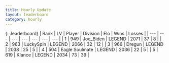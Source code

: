 ```yaml
---
title: Hourly Update
layout: leaderboard
category: hourly
---
```


{: .leaderboard}
| Rank | LV | Player | Division | Elo | Wins | Losses |
| --- | --- | --- | --- | --- | --- | --- |
| <span data-change="0">1</span> | 949 | <span title="ID: 353063">Joe_Biden</span> | LEGEND | <span data-change="0">2071</span> | <span data-change="0">37</span> | <span data-change="0">8</span> |
| <span data-change="0">2</span> | 963 | <span title="ID: 498412">LuckySpin</span> | LEGEND | <span data-change="0">2066</span> | <span data-change="0">32</span> | <span data-change="0">12</span> |
| <span data-change="0">3</span> | 966 | <span title="ID: 337810">Dregun</span> | LEGEND | <span data-change="0">2038</span> | <span data-change="0">25</span> | <span data-change="0">5</span> |
| <span data-change="0">4</span> | 504 | <span title="ID: 512212">Eagle Soulmate</span> | LEGEND | <span data-change="0">2036</span> | <span data-change="0">22</span> | <span data-change="0">5</span> |
| <span data-change="0">5</span> | 619 | <span title="ID: 518429">Klance</span> | LEGEND | <span data-change="0">2034</span> | <span data-change="0">73</span> | <span data-change="0">39</span> |